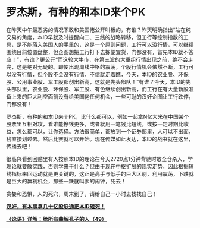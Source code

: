 罗杰斯，有种的和本ID来个PK
====



在昨天中午最恶劣的情况下敢和美国佬公开叫板的，有谁？昨天明确指出“站在纯交易的角度，本ID早就及时提醒向二、三线的战略转移，但工行等控制指数的工具，是不能落入美国人的手里的，这是一个原则问题，工行可以没行情，可以继续围绕目前位置盘整，但企图想把工行打下去拣便宜货，门都没有，首先本ID就不答应！”，有谁？更公开“而这轮大牛市，在第三波的大重组行情出现之前，绝不会走完，这是绝对无疑的。即使出现周线中枢的震荡，个股行情机会依然不断，工行可以没有行情，但个股不会没有行情，不信就走着瞧，今天，本ID的农业股、环保股、公用事业股、军工股都创出新高，这就是先头部队！”有谁？今天，本ID的先头部队里，农业股、环保股、军工股、有色继续创出新高，而工行在有大量新股准备上来的巨大利空面前没有给美国佬任何机会，一些可耻的汉奸企图让工行跌停，门都没有！

罗杰斯，有种的和本ID来个PK，比什么都可以，例如一起拿N亿大米在中国某个股票里互相对攻，看谁能挣钱更多，或者就用一笔钱比短线，或按一定时期比收益，怎么都可以，让你选择。方法很简单，都放到一个证券部里，人可以不出面，钱直接划过去。然后比赛就可以开始。现在传媒如此发达，本ID的战书就在这里，传播去吧！

很高兴看到回贴里有人按照本ID的理论在今天2720点1分钟背驰时敢全仓杀入，学理论就要敢实践，否则学来干什么？但由于现在中枢扩展的现实走势，因此根据短线指标来回运动就是更关键的，这正是高手与低手的巨大区别，利用震荡，下跌就是巨大的赢利机会，那些一跌就叫爹的闹钟，死去！

贪婪和恐惧，人的死穴，周末到了，请给自己一小时去找找自己！

[**汉奸，有本事拿几十亿股联通把本ID砸死！**](http://blog.sina.com.cn/u/486e105c010008uc)

[**《论语》详解：给所有曲解孔子的人（49）**](http://blog.sina.com.cn/u/486e105c010008ef)
